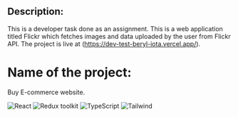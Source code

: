## Description:

This is a developer task done as an assignment. This is a web application titled Flickr which fetches images and data  uploaded by the user from Flickr API. 
The project is live at  (https://dev-test-beryl-iota.vercel.app/).

# Name of the project:

Buy E-commerce website.

![React](https://img.shields.io/badge/React-blue)
![Redux toolkit](https://img.shields.io/badge/RTK-purple)
![TypeScript](https://img.shields.io/badge/TypeScript-green)
![Tailwind](https://img.shields.io/badge/Tailwind-hotpink)
